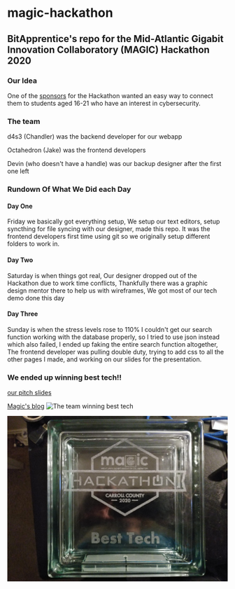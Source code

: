 # magic-hackathon
## BitApprentice's repo for the Mid-Atlantic Gigabit Innovation Collaboratory (MAGIC) Hackathon 2020

### Our Idea
One of the [sponsors](https://cyai2024.org/) for the Hackathon wanted an easy way to connect them to students aged 16-21 who have an interest in cybersecurity.

### The team
d4s3 (Chandler) was the backend developer for our webapp

Octahedron (Jake) was the frontend developers

Devin (who doesn't have a handle) was our backup designer after the first one left

### Rundown Of What We Did each Day

#### Day One
Friday we basically got everything setup,
We setup our text editors, setup syncthing for file syncing with our designer, made this repo.
It was the frontend developers first time using git so we originally setup different folders to work in.

#### Day Two
Saturday is when things got real,
Our designer dropped out of the Hackathon due to work time conflicts,
Thankfully there was a graphic design mentor there to help us with wireframes,
We got most of our tech demo done this day

#### Day Three
Sunday is when the stress levels rose to 110%
I couldn't get our search function working with the database properly, so I tried to use json instead which also failed,
I ended up faking the entire search function altogether,
The frontend developer was pulling double duty, trying to add css to all the other pages I made,
and working on our slides for the presentation.

### We ended up winning best tech!!
[our pitch slides](https://bit.ly/32wHqW7 "Typically I Wouldn't link to anything google but we had to use google slides")

[Magic's blog](https://magicinc.org/hackathon-2020-winners)
![The team winning best tech](https://magicinc.org/wp-content/uploads/2020/02/Bit-Apprentice-Best-Tech-1024x409.jpg)

![picture of our trophy](./for_markdown/trophy.jpg "Our Trophy!!!")
